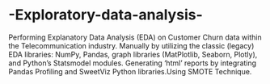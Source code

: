 # -Exploratory-data-analysis-
Performing Explanatory Data Analysis (EDA) on Customer Churn data within the Telecommunication  industry. Manually by utilizing the classic (legacy) EDA libraries: NumPy, Pandas, graph libraries (MatPlotlib, Seaborn, Plotly), and Python’s Statsmodel modules. Generating ‘html’ reports by integrating Pandas Profiling and SweetViz Python libraries.Using SMOTE Technique.
